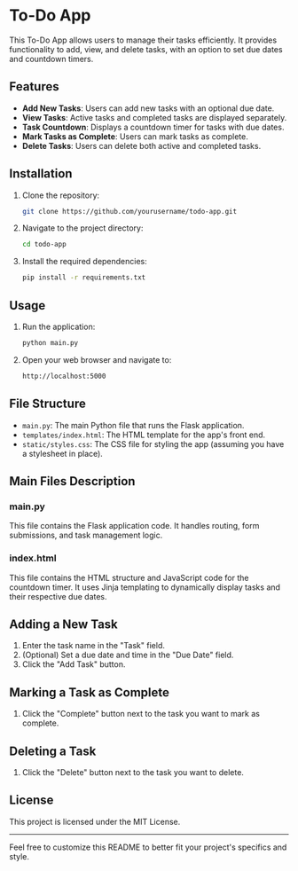 # To-Do App

This To-Do App allows users to manage their tasks efficiently. It provides functionality to add, view, and delete tasks, with an option to set due dates and countdown timers.

## Features

- **Add New Tasks**: Users can add new tasks with an optional due date.
- **View Tasks**: Active tasks and completed tasks are displayed separately.
- **Task Countdown**: Displays a countdown timer for tasks with due dates.
- **Mark Tasks as Complete**: Users can mark tasks as complete.
- **Delete Tasks**: Users can delete both active and completed tasks.

## Installation

1. Clone the repository:
    ```sh
    git clone https://github.com/yourusername/todo-app.git
    ```
2. Navigate to the project directory:
    ```sh
    cd todo-app
    ```
3. Install the required dependencies:
    ```sh
    pip install -r requirements.txt
    ```

## Usage

1. Run the application:
    ```sh
    python main.py
    ```
2. Open your web browser and navigate to:
    ```sh
    http://localhost:5000
    ```

## File Structure

- `main.py`: The main Python file that runs the Flask application.
- `templates/index.html`: The HTML template for the app's front end.
- `static/styles.css`: The CSS file for styling the app (assuming you have a stylesheet in place).

## Main Files Description

### main.py

This file contains the Flask application code. It handles routing, form submissions, and task management logic.

### index.html

This file contains the HTML structure and JavaScript code for the countdown timer. It uses Jinja templating to dynamically display tasks and their respective due dates.

## Adding a New Task

1. Enter the task name in the "Task" field.
2. (Optional) Set a due date and time in the "Due Date" field.
3. Click the "Add Task" button.

## Marking a Task as Complete

1. Click the "Complete" button next to the task you want to mark as complete.

## Deleting a Task

1. Click the "Delete" button next to the task you want to delete.

## License

This project is licensed under the MIT License.

---

Feel free to customize this README to better fit your project's specifics and style.

